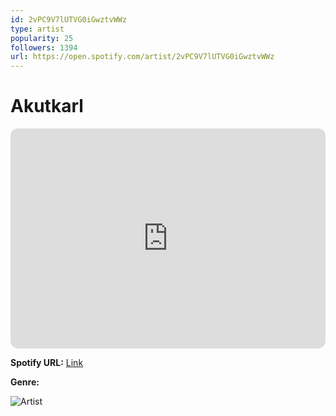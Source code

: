 ```yaml
---
id: 2vPC9V7lUTVG0iGwztvWWz
type: artist
popularity: 25
followers: 1394
url: https://open.spotify.com/artist/2vPC9V7lUTVG0iGwztvWWz
---
```

# Akutkarl

<iframe style="border-radius:12px" src="https://open.spotify.com/embed/artist/2vPC9V7lUTVG0iGwztvWWz" width="100%" height="352" frameBorder="0" allowfullscreen="" allow="autoplay; clipboard-write; encrypted-media; fullscreen; picture-in-picture" loading="lazy"></iframe>

**Spotify URL:** [Link](https://open.spotify.com/artist/2vPC9V7lUTVG0iGwztvWWz)

**Genre:** 

![Artist](https://i.scdn.co/image/ab6761610000e5ebdad85781ec31f6e36bb7bf24)
